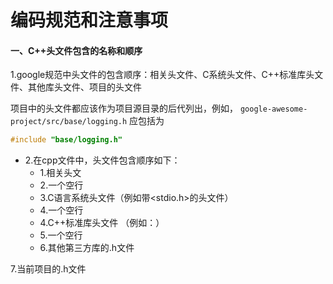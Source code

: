 # 											编码规范和注意事项

#### 一、C++头文件包含的名称和顺序

1.google规范中头文件的包含顺序：相关头文件、C系统头文件、C++标准库头文件、其他库头文件、项目的头文件

项目中的头文件都应该作为项目源目录的后代列出，例如， `google-awesome-project/src/base/logging.h` 应包括为

```C++
#include "base/logging.h"
```

- 2.在cpp文件中，头文件包含顺序如下：
  - 1.相关头文
  - 2.一个空行
  - 3.C语言系统头文件（例如带<stdio.h>的头文件）
  - 4.一个空行
  - 4.C++标准库头文件 （例如：<iostream>）
  - 5.一个空行
  - 6.其他第三方库的.h文件

7.当前项目的.h文件

